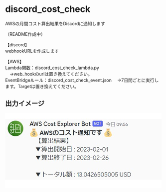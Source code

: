 # discord_cost_check
AWSの月間コスト算出結果をDiscordに通知します

（README作成中）

【discord】<br>
webhookURLを作成します

【AWS】<br>
Lambda関数：discord_cost_check_lambda.py<br>
　→web_hookのurlは置き換えてください。<br>
EventBridgeルール：discord_cost_check_event.json
　→7日間ごとに実行します。Targetは置き換えてください。<br>

## 出力イメージ
![出力イメージ](image2.jpg)
